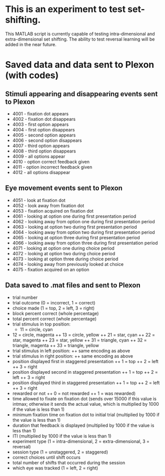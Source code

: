 # This is an experiment to test set-shifting.
This MATLAB script is currently capable of testing intra-dimensional and extra-dimensional set shifting. The ability to test reversal learning will be added in the near future.

# Saved data and data sent to Plexon (with codes)

## Stimuli appearing and disappearing events sent to Plexon

+ 4001 - fixation dot appears	
+ 4002 - fixation dot disappears
+ 4003 - first option appears
+ 4004 - first option disappears
+ 4005 - second option appears
+ 4006 - second option disappears
+ 4007 - third option appears	
+ 4008 - third option disappears
+ 4009 - all options appear
+ 4010 - option correct feedback given
+ 4011 - option incorrect feedback given
+ 4012 - all options disappear

## Eye movement events sent to Plexon

+ 4051 - look at fixation dot	
+ 4052 - look away from fixation dot	
+ 4053 - fixation acquired on fixation dot
+ 4061 - looking at option one during first presentation period
+ 4062 - looking away from option one during first presentation period
+ 4063 - looking at option two during first presentation period
+ 4064 - looking away from option two during first presentation period
+ 4065 - looking at option three during first presentation period
+ 4066 - looking away from option three during first presentation period	
+ 4071 - looking at option one during choice period
+ 4072 - looking at option two during choice period
+ 4073 - looking at option three during choice period
+ 4074 - looking away from previously looked at choice
+ 4075 - fixation acquired on an option

## Data saved to .mat files and sent to Plexon

+ trial number             
+ trial outcome (0 = incorrect, 1 = correct)
+ choice made (1 = top, 2 = left, 3 = right)
+ block percent correct (whole percentage)
+ total percent correct (whole percentage)
+ trial stimulus in top position:
	+ 11 = circle, cyan
 + 12 = circle, magenta
	++ 13 = circle, yellow
	++ 21 = star, cyan
	++ 22 = star, magenta
	++ 23 = star, yellow
	++ 31 = triangle, cyan
	++ 32 = triangle, magenta
	++ 33 = triangle, yellow
+ trial stimulus in left position:
	++ same encoding as above
+ trial stimulus in right position:
	++ same encoding as above
+ position displayed first in staggered presentation
	++ 1 = top
	++ 2 = left
	++ 3 = right
+ position displayed second in staggered presentation
	++ 1 = top
	++ 2 = left
	++ 3 = right
+ position displayed third in staggered presentation
	++ 1 = top
	++ 2 = left
	++ 3 = right
+ rewarded or not
	++ 0 = not rewarded
	++ 1 = was rewarded)		
+ time allowed to fixate on fixation dot (sends over 15000 if this value is intmax; otherwise it sends the actual value, which is multiplied by 1000 if the value is less than 1)
+ minimum fixation time on fixation dot to initial trial (multiplied by 1000 if the value is less than 1)		
+ duration that feedback is displayed (multiplied by 1000 if the value is less than 1)		
+ ITI (multiplied by 1000 if the value is less than 1)
+ experiment type (1 = intra-dimensional, 2 = extra-dimensional, 3 = reversal)
+ session type (1 = unstaggered, 2 = staggered)
+ correct choices until shift occurs
+ total number of shifts that occurred during the session
+ which eye was tracked (1 = left, 2 = right)
